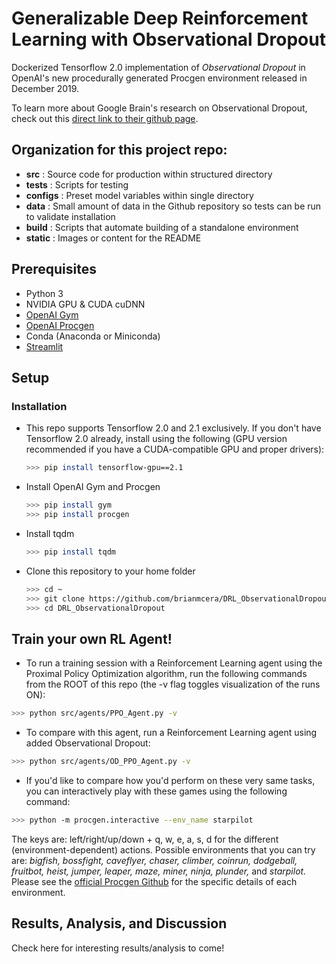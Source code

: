 # Generalizable Deep Reinforcement Learning with Observational Dropout
Dockerized Tensorflow 2.0 implementation of *Observational Dropout* in OpenAI's new procedurally generated Procgen environment released in December 2019.

To learn more about Google Brain's research on Observational Dropout, check out this [direct link to their github page](https://learningtopredict.github.io/ "Observational Dropout"). 

## Organization for this project repo:
- **src** : Source code for production within structured directory
- **tests** : Scripts for testing 
- **configs** : Preset model variables within single directory 
- **data** : Small amount of data in the Github repository so tests can be run to validate installation
- **build** : Scripts that automate building of a standalone environment
- **static** : Images or content for the README 

## Prerequisites
- Python 3
- NVIDIA GPU & CUDA cuDNN
- [OpenAI Gym](https://gym.openai.com/)
- [OpenAI Procgen](https://openai.com/blog/procgen-benchmark/)
- Conda (Anaconda or Miniconda)
- [Streamlit](https://www.streamlit.io/)

## Setup
### Installation
- This repo supports Tensorflow 2.0 and 2.1 exclusively. If you don't have Tensorflow 2.0 already, install using the following (GPU version recommended if you have a CUDA-compatible GPU and proper drivers):
    ```bash
    >>> pip install tensorflow-gpu==2.1  
    ```
- Install OpenAI Gym and Procgen
    ```bash
    >>> pip install gym
    >>> pip install procgen
    ```
- Install tqdm
    ```bash
    >>> pip install tqdm
    ```
- Clone this repository to your home folder
    ```bash
    >>> cd ~
    >>> git clone https://github.com/brianmcera/DRL_ObservationalDropout.git
    >>> cd DRL_ObservationalDropout
    ```

## Train your own RL Agent!
- To run a training session with a Reinforcement Learning agent using the Proximal Policy Optimization algorithm, run the following commands from the ROOT of this repo (the -v flag toggles visualization of the runs ON):
```bash
>>> python src/agents/PPO_Agent.py -v
```
- To compare with this agent, run a Reinforcement Learning agent using added Observational Dropout:
```bash
>>> python src/agents/OD_PPO_Agent.py -v
```
- If you'd like to compare how you'd perform on these very same tasks, you can interactively play with these games using the following command:
```bash
>>> python -m procgen.interactive --env_name starpilot
```
The keys are: left/right/up/down + q, w, e, a, s, d for the different (environment-dependent) actions. 
Possible environments that you can try are:
   *bigfish, bossfight, caveflyer, chaser, climber, coinrun, dodgeball, fruitbot, heist, jumper, leaper, maze, miner, ninja, plunder,* and *starpilot.* Please see the [official Procgen Github](https://github.com/openai/procgen) for the specific details of each environment.
   
## Results, Analysis, and Discussion
Check here for interesting results/analysis to come!

